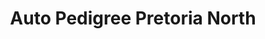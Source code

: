 ---
title: "Auto Pedigree Pretoria North"
url: /pretoria/auto-pedigree-pretoria-north/
shop: car
---